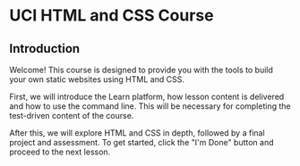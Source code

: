 # UCI HTML and CSS Course

## Introduction

Welcome! This course is designed to provide you with the tools to build your own
static websites using HTML and CSS.

First, we will introduce the Learn platform, how lesson content is delivered and
how to use the command line. This will be necessary for completing the test-driven content of the course.

After this, we will explore HTML and CSS in depth, followed by a final project
and assessment. To get started, click the "I'm Done" button and proceed to the
next lesson.
